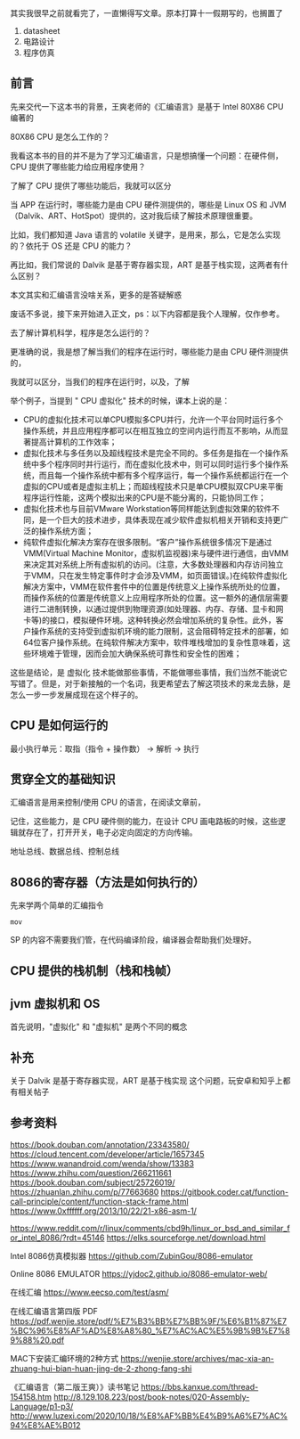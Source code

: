 
其实我很早之前就看完了，一直懒得写文章。原本打算十一假期写的，也搁置了

1. datasheet
2. 电路设计
3. 程序仿真

## 前言

先来交代一下这本书的背景，王爽老师的《汇编语言》是基于 Intel 80X86 CPU 编著的

80X86 CPU 是怎么工作的？

我看这本书的目的并不是为了学习汇编语言，只是想搞懂一个问题：在硬件侧，CPU 提供了哪些能力给应用程序使用？

了解了 CPU 提供了哪些功能后，我就可以区分

当 APP 在运行时，哪些能力是由 CPU 硬件测提供的，哪些是 Linux OS 和 JVM（Dalvik、ART、HotSpot）提供的，这对我后续了解技术原理很重要。

比如，我们都知道 Java 语言的 volatile 关键字，是用来，那么，它是怎么实现的？依托于 OS 还是 CPU 的能力？

再比如，我们常说的 Dalvik 是基于寄存器实现，ART 是基于栈实现，这两者有什么区别？

本文其实和汇编语言没啥关系，更多的是答疑解惑

废话不多说，接下来开始进入正文，ps：以下内容都是我个人理解，仅作参考。

去了解计算机科学，程序是怎么运行的？

更准确的说，我是想了解当我们的程序在运行时，哪些能力是由 CPU 硬件测提供的，

我就可以区分，当我们的程序在运行时，以及，了解

举个例子，当提到 " CPU 虚拟化" 技术的时候，课本上说的是：

- CPU的虚拟化技术可以单CPU模拟多CPU并行，允许一个平台同时运行多个操作系统，并且应用程序都可以在相互独立的空间内运行而互不影响，从而显著提高计算机的工作效率；
- 虚拟化技术与多任务以及超线程技术是完全不同的。多任务是指在一个操作系统中多个程序同时并行运行，而在虚拟化技术中，则可以同时运行多个操作系统，而且每一个操作系统中都有多个程序运行，每一个操作系统都运行在一个虚拟的CPU或者是虚拟主机上；而超线程技术只是单CPU模拟双CPU来平衡程序运行性能，这两个模拟出来的CPU是不能分离的，只能协同工作；
- 虚拟化技术也与目前VMware Workstation等同样能达到虚拟效果的软件不同，是一个巨大的技术进步，具体表现在减少软件虚拟机相关开销和支持更广泛的操作系统方面；
- 纯软件虚拟化解决方案存在很多限制。“客户”操作系统很多情况下是通过VMM(Virtual Machine Monitor，虚拟机监视器)来与硬件进行通信，由VMM来决定其对系统上所有虚拟机的访问。(注意，大多数处理器和内存访问独立于VMM，只在发生特定事件时才会涉及VMM，如页面错误。)在纯软件虚拟化解决方案中，VMM在软件套件中的位置是传统意义上操作系统所处的位置，而操作系统的位置是传统意义上应用程序所处的位置。这一额外的通信层需要进行二进制转换，以通过提供到物理资源(如处理器、内存、存储、显卡和网卡等)的接口，模拟硬件环境。这种转换必然会增加系统的复杂性。此外，客户操作系统的支持受到虚拟机环境的能力限制，这会阻碍特定技术的部署，如64位客户操作系统。在纯软件解决方案中，软件堆栈增加的复杂性意味着，这些环境难于管理，因而会加大确保系统可靠性和安全性的困难；

这些是结论，是 虚拟化 技术能做那些事情，不能做哪些事情，我们当然不能说它写错了。但是，对于新接触的一个名词，我更希望去了解这项技术的来龙去脉，是怎么一步一步发展成现在这个样子的。

## CPU 是如何运行的

最小执行单元：取指（指令 + 操作数） -> 解析 -> 执行

## 贯穿全文的基础知识

汇编语言是用来控制/使用 CPU 的语言，在阅读文章前，

记住，这些能力，是 CPU 硬件侧的能力，在设计 CPU 画电路板的时候，这些逻辑就存在了，打开开关，电子必定向固定的方向传输。

地址总线、数据总线、控制总线

## 8086的寄存器（方法是如何执行的）

先来学两个简单的汇编指令

```
mov 
```

SP 的内容不需要我们管，在代码编译阶段，编译器会帮助我们处理好。

## CPU 提供的栈机制（栈和栈帧）

## jvm 虚拟机和 OS

首先说明，"虚拟化" 和 "虚拟机" 是两个不同的概念

## 补充

关于 Dalvik 是基于寄存器实现，ART 是基于栈实现 这个问题，玩安卓和知乎上都有相关帖子

## 参考资料

https://book.douban.com/annotation/23343580/
https://cloud.tencent.com/developer/article/1657345
https://www.wanandroid.com/wenda/show/13383
https://www.zhihu.com/question/266211661
https://book.douban.com/subject/25726019/
https://zhuanlan.zhihu.com/p/77663680
https://gitbook.coder.cat/function-call-principle/content/function-stack-frame.html
https://www.0xffffff.org/2013/10/22/21-x86-asm-1/

https://www.reddit.com/r/linux/comments/cbd9h/linux_or_bsd_and_similar_for_intel_8086/?rdt=45146
https://elks.sourceforge.net/download.html

Intel 8086仿真模拟器
https://github.com/ZubinGou/8086-emulator

Online 8086 EMULATOR
https://yjdoc2.github.io/8086-emulator-web/

在线汇编
https://www.eecso.com/test/asm/

在线汇编语言第四版 PDF 
https://pdf.wenjie.store/pdf/%E7%B3%BB%E7%BB%9F/%E6%B1%87%E7%BC%96%E8%AF%AD%E8%A8%80_%E7%AC%AC%E5%9B%9B%E7%89%88%20.pdf

MAC下安装汇编环境的2种方式
https://wenjie.store/archives/mac-xia-an-zhuang-hui-bian-huan-jing-de-2-zhong-fang-shi

《汇编语言（第二版王爽）》读书笔记
https://bbs.kanxue.com/thread-154158.htm
http://8.129.108.223/post/book-notes/020-Assembly-Language/p1-p3/
http://www.luzexi.com/2020/10/18/%E8%AF%BB%E4%B9%A6%E7%AC%94%E8%AE%B012
